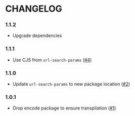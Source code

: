 # CHANGELOG

### 1.1.2

- Upgrade dependencies

### 1.1.1

- Use CJS from `url-search-params` ([#4])

### 1.1.0

- Update `url-search-params` to new package location ([#2])

### 1.0.1

- Drop encode package to ensure transpilation ([#1])

[#1]:https://github.com/godaddy/transform-url/pull/1
[#2]:https://github.com/godaddy/transform-url/pull/2
[#4]:https://github.com/godaddy/transform-url/pull/4

